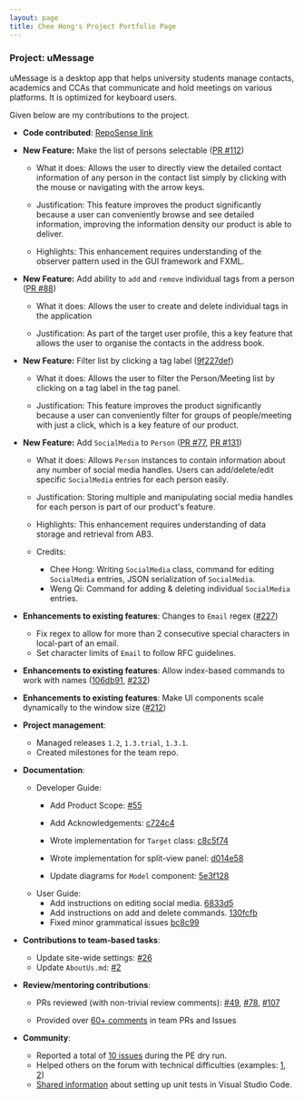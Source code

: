 ```yaml
---
layout: page
title: Chee Hong's Project Portfolio Page
---
```


### Project: uMessage
uMessage is a desktop app that helps university students manage contacts, academics and CCAs that communicate and hold meetings on various platforms. It is optimized for keyboard users.

Given below are my contributions to the project.

* **Code contributed**: [RepoSense link](https://nus-cs2103-ay2122s2.github.io/tp-dashboard/?search=cheehong&sort=groupTitle&sortWithin=title&timeframe=commit&mergegroup=&groupSelect=groupByRepos&breakdown=true&checkedFileTypes=docs~functional-code~test-code~other&since=2022-02-18)


* **New Feature:** Make the list of persons selectable ([PR #112](https://github.com/AY2122S2-CS2103-W16-2/tp/pull/112))

  - What it does: Allows the user to directly view the detailed contact information of any person in the contact list simply by clicking with the mouse or navigating with the arrow keys.

  - Justification: This feature improves the product significantly because a user can conveniently browse and see detailed information, improving the information density our product is able to deliver.

  - Highlights: This enhancement requires understanding of the observer pattern used in the GUI framework and FXML.

* **New Feature:** Add ability to `add` and `remove` individual tags from a person ([PR #88](https://github.com/AY2122S2-CS2103-W16-2/tp/pull/88))
  - What it does: Allows the user to create and delete individual tags in the application

  - Justification: As part of the target user profile, this a key feature that allows the user to organise the contacts in the address book.

* **New Feature:** Filter list by clicking a tag label ([9f227def](https://github.com/AY2122S2-CS2103-W16-2/tp/pull/113/commits/9f227def61b39204dedc367f5bb1327d1fbab419))
  - What it does: Allows the user to filter the Person/Meeting list by clicking on a tag label in the tag panel.

  - Justification: This feature improves the product significantly because a user can conveniently filter for groups of people/meeting with just a click, which is a key feature of our product.


* **New Feature:** Add `SocialMedia` to `Person` ([PR #77](https://github.com/AY2122S2-CS2103-W16-2/tp/pull/77), [PR #131](https://github.com/AY2122S2-CS2103-W16-2/tp/pull/131))
  - What it does: Allows `Person` instances to contain information about any number of social media handles. Users can add/delete/edit specific `SocialMedia` entries for each person easily.

  - Justification: Storing multiple and manipulating social media handles for each person is part of our product's feature.

  - Highlights: This enhancement requires understanding of data storage and retrieval from AB3.

  - Credits: 
    - Chee Hong: Writing `SocialMedia` class, command for editing `SocialMedia` entries, JSON serialization of `SocialMedia`.
    - Weng Qi: Command for adding & deleting individual `SocialMedia` entries.


* **Enhancements to existing features**: Changes to `Email` regex ([#227](https://github.com/AY2122S2-CS2103-W16-2/tp/pull/227))

  - Fix regex to allow for more than 2 consecutive special characters in local-part of an email.
  - Set character limits of `Email` to follow RFC guidelines.

* **Enhancements to existing features**: Allow index-based commands to work with names ([106db91](https://github.com/AY2122S2-CS2103-W16-2/tp/pull/88/commits/106db91bc80597b9da03dba3c73858fd9b464f38), [#232](https://github.com/AY2122S2-CS2103-W16-2/tp/pull/232))


* **Enhancements to existing features**: Make UI components scale dynamically to the window size ([#212](https://github.com/AY2122S2-CS2103-W16-2/tp/pull/212))



* **Project management**:
  * Managed releases `1.2`, `1.3.trial`, `1.3.1`.
  * Created milestones for the team repo.

* **Documentation**:
  * Developer Guide:
    * Add Product Scope: [#55](https://github.com/AY2122S2-CS2103-W16-2/tp/pull/55)
    * Add Acknowledgements: [c724c4](https://github.com/AY2122S2-CS2103-W16-2/tp/pull/236/commits/c724c4a82e6e68bea84e3ad1c087bc284d15a4bf)
    * Wrote implementation for `Target` class: [c8c5f74](https://github.com/AY2122S2-CS2103-W16-2/tp/pull/236/commits/c8c5f7422268279d07b35ecc46ae9a733232f495)
    * Wrote implementation for split-view panel: [d014e58](https://github.com/AY2122S2-CS2103-W16-2/tp/pull/236/commits/d014e582f55adab5da42187600024ed0ebb09df6)

    * Update diagrams for `Model` component: [5e3f128](https://github.com/AY2122S2-CS2103-W16-2/tp/pull/236/commits/5e3f12877e18aaa6cc8b94ac73154da096528aba)
  * User Guide:
    * Add instructions on editing social media. [6833d5](https://github.com/AY2122S2-CS2103-W16-2/tp/commit/6833d554602c4ea0725839985c5e5021449e46ad)
    * Add instructions on add and delete commands. [130fcfb](https://github.com/AY2122S2-CS2103-W16-2/tp/pull/88/commits/130fcfb411d526c43b41909772bc801b1e3043bf)
    * Fixed minor grammatical issues [bc8c99](https://github.com/AY2122S2-CS2103-W16-2/tp/commit/bc8c99b7b2f63f1ebd23b621b89312b4b38997b1)

* **Contributions to team-based tasks**:
  * Update site-wide settings: [#26](https://github.com/AY2122S2-CS2103-W16-2/tp/issues/26)
  * Update `AboutUs.md`: [#2](https://github.com/AY2122S2-CS2103-W16-2/tp/issues/2)

* **Review/mentoring contributions**:
  * PRs reviewed (with non-trivial review comments): [\#49](https://github.com/AY2122S2-CS2103-W16-2/tp/pull/49), [#78](https://github.com/AY2122S2-CS2103-W16-2/tp/pull/78), [#107](https://github.com/AY2122S2-CS2103-W16-2/tp/pull/107#discussion_r830948896)

  * Provided over [60+ comments](https://nus-cs2103-ay2122s2.github.io/dashboards/contents/tp-comments.html#74-wong-hong-cheehongw-29-comments) in team PRs and Issues

* **Community**:
  * Reported a total of [10 issues](https://github.com/cheehongw/ped/issues) during the PE dry run.
  * Helped others on the forum with technical difficulties (examples: [1](https://github.com/nus-cs2103-AY2122S2/forum/issues/39#issuecomment-1022044065), [2](https://github.com/nus-cs2103-AY2122S2/forum/issues/31#issuecomment-1020874495)) 
  * [Shared information]((https://github.com/nus-cs2103-AY2122S2/forum/issues/59#issuecomment-1026096429)) about setting up unit tests in Visual Studio Code.
